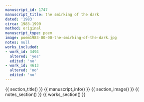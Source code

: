 ```yaml
---
manuscript_id: 1747
manuscript_title: the smirking of the dark
dated: '1983'
circa: 1983-1990
method: original
manuscript_type: poem
image: poem1983-00-00-the-smirking-of-the-dark.jpg
notes: null
works_included:
- work_id: 3494
  altered: 'yes'
  edited: 'no'
- work_id: 4613
  altered: 'no'
  edited: 'no'
---
```


{{ section_title() }}
{{ manuscript_info() }}
{{ section_image() }}
{{ notes_section() }}
{{ works_section() }}
